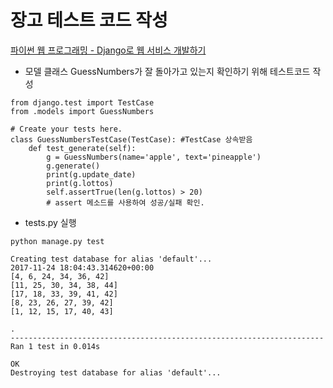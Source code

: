 # 장고 테스트 코드 작성

[파이썬 웹 프로그래밍 - Django로 웹 서비스 개발하기](https://www.inflearn.com/course/django-%ED%8C%8C%EC%9D%B4%EC%8D%AC-%EC%9E%A5%EA%B3%A0-%EA%B0%95%EC%A2%8C/)

- 모델 클래스 GuessNumbers가 잘 돌아가고 있는지 확인하기 위해 테스트코드 작성
```
from django.test import TestCase
from .models import GuessNumbers

# Create your tests here.
class GuessNumbersTestCase(TestCase): #TestCase 상속받음
    def test_generate(self):
        g = GuessNumbers(name='apple', text='pineapple')
        g.generate()
        print(g.update_date)
        print(g.lottos)
        self.assertTrue(len(g.lottos) > 20)
        # assert 메소드를 사용하여 성공/실패 확인.
```

- tests.py 실행

```
python manage.py test

Creating test database for alias 'default'...
2017-11-24 18:04:43.314620+00:00
[4, 6, 24, 34, 36, 42]
[11, 25, 30, 34, 38, 44]
[17, 18, 33, 39, 41, 42]
[8, 23, 26, 27, 39, 42]
[1, 12, 15, 17, 40, 43]

.
----------------------------------------------------------------------
Ran 1 test in 0.014s

OK
Destroying test database for alias 'default'...
```
